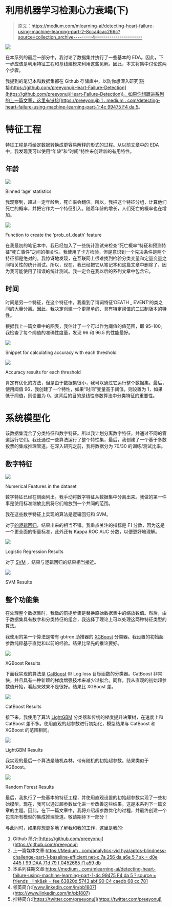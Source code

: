 # 利用机器学习检测心力衰竭(下)

> 原文：<https://medium.com/mlearning-ai/detecting-heart-failure-using-machine-learning-part-2-8cca4cac266c?source=collection_archive---------4----------------------->

![](img/9015906dd7c48c08f3759e39cb048289.png)

在本系列的最后一部分中，我讨论了数据集并执行了一些基本的 EDA。因此，下一步应该是利用特征工程和基线建模来利用这些见解。因此，本文将集中讨论这两个步骤。

我提到的笔记本和数据集都在 Github 存储库中，以防你想深入研究(链接:[https://github.com/preeyonuj/Heart-Failure-Detection](https://github.com/preeyonuj/Heart-Failure-Detection))。如果你想跟进系列的上一篇文章，这里有链接[https://preeyonujb 1 . medium . com/detecting-heart-failure-using-machine-learning-part-1-4c 99475 F4 da 5](https://preeyonujb1.medium.com/detecting-heart-failure-using-machine-learning-part-1-4c99475f4da5)。

# 特征工程

特征工程是将给定数据转换成更容易解释的形式的过程。从以前文章中的 EDA 中，我发现我可以使用“年龄”和“时间”特性来创建新的有用特性。

## 年龄

![](img/ed1915581fe914203e797c1526637c4c.png)

Binned ‘age’ statistics

我观察到，超过一定年龄后，死亡率会翻倍。所以，我把这个特征分组，计算他们死亡的概率，并把它作为一个特征引入。随着年龄的增长，人们死亡的概率也在增加。

![](img/5ece651f74e538b4429968f64df233e2.png)

Function to create the ‘prob_of_death’ feature

在我最初的笔记本中，我已经加入了一些统计测试来检查“死亡概率”特征和预测特征“死亡事件”之间的相关性。我使用了卡方检验，但是意识到一个先决条件是两个特征都是绝对的。我惊讶地发现，在互联网上很难找到检验分类变量和定量变量之间相关性的统计测试。所以，现在，我已经把它从笔记本和这篇文章中删除了，因为我可能使用了错误的统计测试。我一定会在我以后的系列文章中包含它。

## 时间

时间是另一个特征，在这个特征中，我看到了谓词特征‘DEATH _ EVENT’的类之间的大量分离。因此，我决定创建一个更简单的、具有特定阈值的二进制版本的特性。

根据我上一篇文章中的图表，我估计了一个可以作为阈值的值范围，即 95–100。我检查了每个阈值的准确性度量，发现 96 和 96.5 的性能最好。

![](img/992a596252e507d0a517e3a371ea2c86.png)

Snippet for calculating accuracy with each threshold

![](img/c3951ee6f0631debef65bb94a529572d.png)

Accuracy results for each threshold

肯定有优化的方法，但是由于数据集很小，我可以通过它运行整个数据集。最后，使用阈值 96，我创建了一个特性，如果“时间”变量高于阈值，则设置为 1，如果低于阈值，则设置为 0。这背后的目的是线性参数算法中分类特征的重要性。

# 系统模型化

该数据集混合了分类特征和数字特征。所以我计划分离数字特征，并通过不同的管道运行它们。我还通过一些算法运行了整个特性集，最后，我创建了一个基于多数投票的集成推理管道。在深入研究之前，我将数据分为 70/30 的训练/测试比率。

## 数字特征

![](img/38d80bac1c696bff85caff3cadbafda2.png)

Numerical Features in the dataset

数字特征已经在侧面列出。我手动将数字特征从数据集中分离出来。我做的第一件事是使用标准缩放比例将它们缩放到一个共同的范围。

我在这些数字特征上实现的算法是逻辑回归和 SVM。

对于[的逻辑回归](https://scikit-learn.org/stable/modules/generated/sklearn.linear_model.LogisticRegression.html)，结果出来的相当不错。我重点关注的指标是 F1 分数，因为这是一个更全面的衡量标准，此外还有 Kappa ROC AUC 分数，以便更好地理解。

![](img/86d3dbcf8e259714d61f51900ef42cee.png)

Logistic Regression Results

对于 [SVM](https://scikit-learn.org/stable/modules/generated/sklearn.svm.SVC.html) ，结果与逻辑回归的结果相当接近。

![](img/fa90d645109d56b8ac1434739ffcb50f.png)

SVM Results

## 整个功能集

在处理整个数据集时，我做的前提步骤是替换原始数据集中的缩放数值。然后，由于数据集具有数字和分类特征的组合，我选择了理论上可以处理这两种特征类型的算法。

我使用的第一个算法是带有 gbtree 助推器的 [XGBoost](https://xgboost.readthedocs.io/en/latest/) 分类器。我设置的初始超参数纯粹基于直觉和以前的经验。结果比早先的推论要好。

![](img/15379463a42c12e22e8f2f5d245f6b82.png)

XGBoost Results

下面我实现的算法是 [CatBoost](https://catboost.ai/) 带 Log loss 目标函数的分类器。CatBoost 非常快，并且具有一种新颖的梯度增强技术来减少过拟合。同样，我从直观的初始超参数值开始，看起来效果不是很好。结果比 XGBoost 差。

![](img/5bf6a41ccfc731962464e772459dee83.png)

CatBoost Results

接下来，我使用了算法 [LightGBM](https://lightgbm.readthedocs.io/en/latest/) 分类器和传统的梯度提升决策树，在速度上和 CatBoost 差不多。使用直观的超参数进行初始化，模型结果与 CatBoost 和 XGBoost 的范围相同。

![](img/4064fc0ae7a976cdbeed046caaf5de86.png)

LightGBM Results

我实现的最后一个算法是随机森林，带有随机的初始超参数。结果类似于 XGBoost。

![](img/efb7f71d7883888e283625ff494b836a.png)

Random Forest Results

最后，我执行了一些基本的特征工程，并使用直观设置的初始超参数实现了一些初始模型。现在，我可以通过超参数优化进一步改善这些结果。这是本系列下一篇文章的主题。因此，在下一篇文章中，我将介绍超参数优化的过程，并最终创建一个包含所有模型的集成推理管道。敬请期待下一部分！

与此同时，如果你想更多地了解我和我的工作，这里是我的:

1.  Github 简介:[https://github.com/preeyonuj](https://github.com/preeyonuj)
2.  上一篇媒体文章:[https://Medium . com/analytics-vid hya/aptos-blindness-challenge-part-1-baseline-efficient net-c 7a 256 da a6e 5？sk = d0e 445 f 99 DAA 71d 79 f 0452665 f1 a59 db](/analytics-vidhya/aptos-blindness-challenge-part-1-baseline-efficientnet-c7a256daa6e5?sk=d0e445f99daa71d79f0452665f1a59db)
3.  本系列往期文章:[https://medium . com/mlearning-ai/detecting-heart-failure-using-machine-learning-part-1-4c 99475 F4 da 5？source = friends _ link&sk = fee 63820d 5743 abf 90 C4 caedb 68 cc 781](/mlearning-ai/detecting-heart-failure-using-machine-learning-part-1-4c99475f4da5?source=friends_link&sk=fee63820d5743abf90c4caedb68cc781)
4.  领英简介:[www.linkedin.com/in/pb1807](http://www.linkedin.com/in/pb1807)
5.  推特简介:[https://twitter.com/preeyonuj](https://twitter.com/preeyonuj)